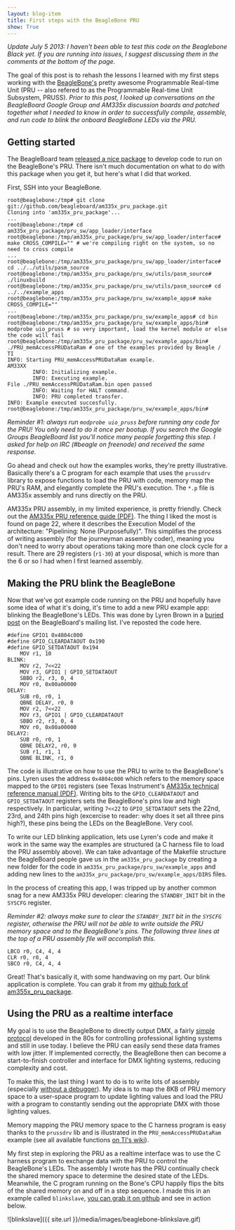 ```yaml
---
layout: blog-item
title: First steps with the BeagleBone PRU
show: True
---
```


<em>Update July 5 2013: I haven't been able to test this code on the Beaglebone Black yet. If you are running into issues, I suggest discussing them in the comments at the bottom of the page.</em>

The goal of this post is to rehash the lessons I learned with my first steps working with the [BeagleBone's](http://beagleboard.org/static/beaglebone/latest/README.htm) pretty awesome Programmable Real-time Unit (PRU -- also refered to as the Programmable Real-time Unit Subsystem, PRUSS). <em>Prior to this post, I looked up conversations on the BeagleBoard Google Group and AM335x discussion boards and patched together what I needed to know in order to successfully compile, assemble, and run code to blink the onboard BeagleBone LEDs via the PRU.</em>

Getting started
---------------

The BeagleBoard team [released a nice package](https://github.com/beagleboard/am335x_pru_package) to develop code to run on the BeagleBone's PRU. There isn't much documentation on what to do with this package when you get it, but here's what I did that worked.

First, SSH into your BeagleBone.

    root@beaglebone:/tmp# git clone git://github.com/beagleboard/am335x_pru_package.git
    Cloning into 'am335x_pru_package'...
    ...
    root@beaglebone:/tmp# cd am335x_pru_package/pru_sw/app_loader/interface
    root@beaglebone:/tmp/am335x_pru_package/pru_sw/app_loader/interface# make CROSS_COMPILE="" # we're compiling right on the system, so no need to cross compile
    ...
    root@beaglebone:/tmp/am335x_pru_package/pru_sw/app_loader/interface# cd ../../utils/pasm_source
    root@beaglebone:/tmp/am335x_pru_package/pru_sw/utils/pasm_source# ./linuxbuild
    root@beaglebone:/tmp/am335x_pru_package/pru_sw/utils/pasm_source# cd ../../example_apps
    root@beaglebone:/tmp/am335x_pru_package/pru_sw/example_apps# make CROSS_COMPILE=""
    ...
    root@beaglebone:/tmp/am335x_pru_package/pru_sw/example_apps# cd bin
    root@beaglebone:/tmp/am335x_pru_package/pru_sw/example_apps/bin# modprobe uio_pruss # so very important, load the kernel module or else  the code will fail
    root@beaglebone:/tmp/am335x_pru_package/pru_sw/example_apps/bin# ./PRU_memAccessPRUDataRam # one of the examples provided by Beagle / TI
    INFO: Starting PRU_memAccessPRUDataRam example.
    AM33XX
            INFO: Initializing example.
            INFO: Executing example.
    File ./PRU_memAccessPRUDataRam.bin open passed
            INFO: Waiting for HALT command.
            INFO: PRU completed transfer.
    INFO: Example executed succesfully.
    root@beaglebone:/tmp/am335x_pru_package/pru_sw/example_apps/bin#

<em>Reminder #1: always run `modprobe uio_pruss` before running any code for the PRU! You only need to do it once per bootup. If you search the Google Groups BeagleBoard list you'll notice many people forgetting this step. I asked for help on IRC (#beagle on freenode) and received the same response.</em>

Go ahead and check out how the examples works, they're pretty illustrative. Basically there's a C program for each example that uses the `prussdrv` library to expose functions to load the PRU with code, memory map the PRU's RAM, and elegantly complete the PRU's execution. The `*.p` file is AM335x assembly and runs directly on the PRU.

AM335x PRU assembly, in my limited experience, is pretty friendly. Check out the [AM335x PRU reference guide (PDF)](https://github.com/beagleboard/am335x_pru_package/blob/master/am335xPruReferenceGuide.pdf?raw=true). The thing I liked the most is found on page 22, where it describes the Execution Model of the architecture: "Pipelining: None (Purposefully)". This simplifies the process of writing assembly (for the journeyman assembly coder), meaning you don't need to worry about operations taking more than one clock cycle for a result. There are 29 registers (`r1-30`) at your disposal, which is more than the 6 or so I had when I first learned assembly.

Making the PRU blink the BeagleBone
-----------------------------------

Now that we've got example code running on the PRU and hopefully have some idea of what it's doing, it's time to add a new PRU example app: blinking the BeagleBone's LEDs. This was done by Lyren Brown in a [buried post](https://groups.google.com/forum/?fromgroups#!topic/beagleboard/35ZXP82EQjA[1-25]) on the BeagleBoard's mailing list. I've reposted the code here.

    #define GPIO1 0x4804c000
    #define GPIO_CLEARDATAOUT 0x190
    #define GPIO_SETDATAOUT 0x194
        MOV r1, 10
    BLINK:
        MOV r2, 7<<22
        MOV r3, GPIO1 | GPIO_SETDATAOUT
        SBBO r2, r3, 0, 4
        MOV r0, 0x00a00000
    DELAY:
        SUB r0, r0, 1
        QBNE DELAY, r0, 0
        MOV r2, 7<<22
        MOV r3, GPIO1 | GPIO_CLEARDATAOUT
        SBBO r2, r3, 0, 4
        MOV r0, 0x00a00000
    DELAY2:
        SUB r0, r0, 1
        QBNE DELAY2, r0, 0
        SUB r1, r1, 1
        QBNE BLINK, r1, 0

The code is illustrative on how to use the PRU to write to the BeagleBone's pins. Lyren uses the address `0x4804c000` which refers to the memory space mapped to the `GPIO1` registers (see Texas Instrument's [AM335x technical reference manual (PDF)](http://www.ti.com/lit/ds/symlink/am3358.pdf). Writing bits to the `GPIO_CLEARDATAOUT` and `GPIO_SETDATAOUT` registers sets the BeagleBone's pins low and high respectively. In particular, writing `7<<22` to `GPIO_SETDATAOUT` sets the 22nd, 23rd, and 24th pins high (excercise to reader: why does it set all three pins high?), these pins being the LEDs on the BeagleBone. Very cool.

To write our LED blinking application, lets use Lyren's code and make it work in the same way the examples are structured (a C harness file to load the PRU assembly above). We can take advantage of the Makefile structure the BeagleBoard people gave us in the `am335x_pru_package` by creating a new folder for the code in `am335x_pru_package/pru_sw/example_apps` and adding new lines to the `am335x_pru_package/pru_sw/example_apps/DIRS` files.

In the process of creating this app, I was tripped up by another common snag for a new AM335x PRU developer: clearing the `STANDBY_INIT` bit in the `SYSCFG` register.

<em>Reminder #2: always make sure to clear the `STANDBY_INIT` bit in the `SYSCFG` register, otherwise the PRU will not be able to write outside the PRU memory space and to the BeagleBone's pins. The following three lines at the top of a PRU assembly file will accomplish this.</em>

    LBCO r0, C4, 4, 4
    CLR r0, r0, 4
    SBCO r0, C4, 4, 4

Great! That's basically it, with some handwaving on my part. Our blink application is complete. You can grab it from my [github fork of am355x_pru_package](https://github.com/boxysean/am335x_pru_package/tree/master/pru_sw/example_apps/blink).

Using the PRU as a realtime interface
-------------------------------------

My goal is to use the BeagleBone to directly output DMX, a fairly [simple protocol](http://www.bnoack.com/lighting/DMX512.html) developed in the 80s for controlling professional lighting systems and still in use today. I believe the PRU can easily send these data frames with low jitter. If implemented correctly, the BeagleBone then can become a start-to-finish controller and interface for DMX lighting systems, reducing complexity and cost.

To make this, the last thing I want to do is to write lots of assembly (especially [without a debugger](https://github.com/wz2b/prude)). My idea is to map the 8KB of PRU memory space to a user-space program to update lighting values and load the PRU with a program to constantly sending out the appropriate DMX with those lighting values.

Memory mapping the PRU memory space to the C harness program is easy thanks to the `prussdrv` lib and is illustrated in the `PRU_memAccessPRUDataRam` example (see all available functions [on TI's wiki](http://processors.wiki.ti.com/index.php/PRU_Linux_Application_Loader_API_Guide#prussdrv_map_prumem)).

My first step in exploring the PRU as a realtime interface was to use the C harness program to exchange data with the PRU to control the BeagleBone's LEDs. The assembly I wrote has the PRU continually check the shared memory space to determine the desired state of the LEDs. Meanwhile, the C program running on the Bone's CPU happily flips the bits of the shared memory on and off in a step sequence. I made this in an example called `blinkslave`, [you can grab it on github](https://github.com/boxysean/am335x_pru_package/tree/master/pru_sw/example_apps/blinkslave) and see in action below.

![blinkslave]({{ site.url }}/media/images/beaglebone-blinkslave.gif)
